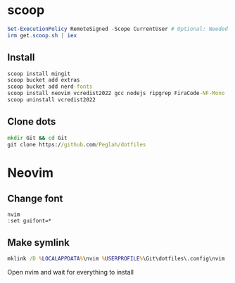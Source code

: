 # scoop
```powershell
Set-ExecutionPolicy RemoteSigned -Scope CurrentUser # Optional: Needed to run a remote script the first time
irm get.scoop.sh | iex
```

## Install
```cmd
scoop install mingit
scoop bucket add extras
scoop bucket add nerd-fonts
scoop install neovim vcredist2022 gcc nodejs ripgrep FiraCode-NF-Mono
scoop uninstall vcredist2022
```

## Clone dots
```cmd
mkdir Git && cd Git
git clone https://github.com/Peglah/dotfiles
```

# Neovim
## Change font
```
nvim
:set guifont=*
```

## Make symlink
```cmd
mklink /D %LOCALAPPDATA%\nvim %USERPROFILE%\Git\dotfiles\.config\nvim
```
Open nvim and wait for everything to install
